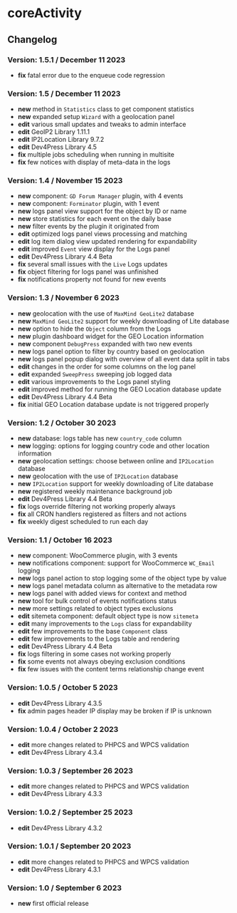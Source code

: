 # coreActivity

## Changelog

### Version: 1.5.1 / December 11 2023

* **fix** fatal error due to the enqueue code regression

### Version: 1.5 / December 11 2023

* **new** method in `Statistics` class to get component statistics
* **new** expanded setup `Wizard` with a geolocation panel
* **edit** various small updates and tweaks to admin interface
* **edit** GeoIP2 Library 1.11.1
* **edit** IP2Location Library 9.7.2
* **edit** Dev4Press Library 4.5
* **fix** multiple jobs scheduling when running in multisite
* **fix** few notices with display of meta-data in the logs

### Version: 1.4 / November 15 2023

* **new** component: `GD Forum Manager` plugin, with 4 events
* **new** component: `Forminator` plugin, with 1 event
* **new** logs panel view support for the object by ID or name
* **new** store statistics for each event on the daily base
* **new** filter events by the plugin it originated from
* **edit** optimized logs panel views processing and matching
* **edit** log item dialog view updated rendering for expandability
* **edit** improved `Event` view display for the Logs panel 
* **edit** Dev4Press Library 4.4 Beta
* **fix** several small issues with the `Live` Logs updates
* **fix** object filtering for logs panel was unfinished
* **fix** notifications property not found for new events

### Version: 1.3 / November 6 2023

* **new** geolocation with the use of `MaxMind GeoLite2` database
* **new** `MaxMind GeoLite2` support for weekly downloading of Lite database
* **new** option to hide the `Object` column from the Logs
* **new** plugin dashboard widget for the GEO Location information
* **new** component `DebugPress` expanded with two new events
* **new** logs panel option to filter by country based on geolocation
* **new** logs panel popup dialog with overview of all event data split in tabs
* **edit** changes in the order for some columns on the log panel
* **edit** expanded `SweepPress` sweeping job logged data
* **edit** various improvements to the Logs panel styling
* **edit** improved method for running the GEO Location database update
* **edit** Dev4Press Library 4.4 Beta
* **fix** initial GEO Location database update is not triggered properly

### Version: 1.2 / October 30 2023

* **new** database: logs table has new `country_code` column
* **new** logging: options for logging country code and other location information
* **new** geolocation settings: choose between online and `IP2Location` database
* **new** geolocation with the use of `IP2Location` database
* **new** `IP2Location` support for weekly downloading of Lite database
* **new** registered weekly maintenance background job
* **edit** Dev4Press Library 4.4 Beta
* **fix** logs override filtering not working properly always
* **fix** all CRON handlers registered as filters and not actions
* **fix** weekly digest scheduled to run each day

### Version: 1.1 / October 16 2023

* **new** component: WooCommerce plugin, with 3 events
* **new** notifications component: support for WooCommerce `WC_Email` logging
* **new** logs panel action to stop logging some of the object type by value
* **new** logs panel metadata column as alternative to the metadata row
* **new** logs panel with added views for context and method
* **new** tool for bulk control of events notifications status
* **new** more settings related to object types exclusions
* **edit** sitemeta component: default object type is now `sitemeta`
* **edit** many improvements to the `Logs` class for expandability
* **edit** few improvements to the base `Component` class
* **edit** few improvements to the Logs table and rendering
* **edit** Dev4Press Library 4.4 Beta
* **fix** logs filtering in some cases not working properly
* **fix** some events not always obeying exclusion conditions
* **fix** few issues with the content terms relationship change event

### Version: 1.0.5 / October 5 2023

* **edit** Dev4Press Library 4.3.5
* **fix** admin pages header IP display may be broken if IP is unknown

### Version: 1.0.4 / October 2 2023

* **edit** more changes related to PHPCS and WPCS validation
* **edit** Dev4Press Library 4.3.4

### Version: 1.0.3 / September 26 2023

* **edit** more changes related to PHPCS and WPCS validation
* **edit** Dev4Press Library 4.3.3

### Version: 1.0.2 / September 25 2023

* **edit** Dev4Press Library 4.3.2

### Version: 1.0.1 / September 20 2023

* **edit** more changes related to PHPCS and WPCS validation
* **edit** Dev4Press Library 4.3.1

### Version: 1.0 / September 6 2023

* **new** first official release

